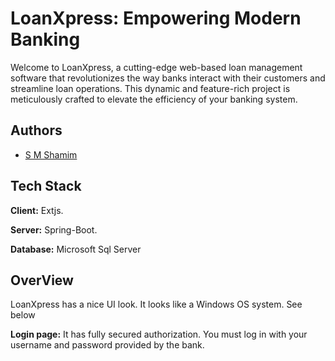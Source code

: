 
# LoanXpress: Empowering Modern Banking

Welcome to LoanXpress, a cutting-edge web-based loan management software that revolutionizes the way banks interact with their customers and streamline loan operations. This dynamic and feature-rich project is meticulously crafted to elevate the efficiency of your banking system.




## Authors

- [S M Shamim](https://github.com/smwithgithub)


## Tech Stack

**Client:** Extjs.

**Server:** Spring-Boot.

**Database:** Microsoft Sql Server


## OverView

LoanXpress has a nice UI look. It looks like a Windows OS system. See below

**Login page:** It has fully secured authorization. You must log in with your username and password provided by the bank.
